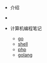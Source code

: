 <!-- docs/_sidebar.md -->
- 介绍
- [](README "Think About AI")

- 计算机编程笔记
  -  [go](go/)
  - [shell](ebook/01_ES6/)
  - [php](ebook/01_ES6/)
  - [golang](ebook/01_ES6/)
